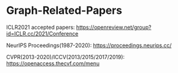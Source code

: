 # Graph-Related-Papers
ICLR2021 accepted papers: https://openreview.net/group?id=ICLR.cc/2021/Conference 

NeurIPS Proceedings(1987-2020): https://proceedings.neurips.cc/

CVPR(2013-2020)/ICCV(2013/2015/2017/2019): https://openaccess.thecvf.com/menu
